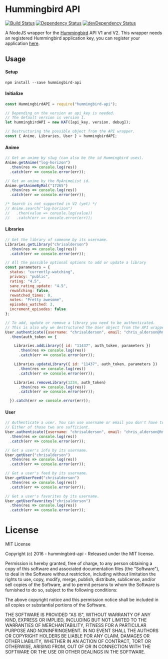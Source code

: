 # Hummingbird API

[![Build Status](https://travis-ci.org/ChrisAlderson/hummingbird-api.svg?branch=master)]()
[![Dependency Status](https://david-dm.org/ChrisAlderson/hummingbird-api.svg)](https://david-dm.org/ChrisAlderson/hummingbird-api)
[![devDependency Status](https://david-dm.org/ChrisAlderson/hummingbird-api/dev-status.svg)](https://david-dm.org/ChrisAlderson/hummingbird-api#info=devDependencies)

A NodeJS wrapper for the [Hummingbird](https://github.com/hummingbird-me/hummingbird) API V1 and V2. This wrapper needs an registered Hummingbird application key, you can register your application [here](https://hummingbird.me/apps/mine).

## Usage

#### Setup
```
npm install --save hummingbird-api
```

#### Initialize
```js
const HummingbirdAPI = require("hummingbird-api");

// Depending on the version an api_key is needed.
// The default version is version 1.
let hummingbirdAPI = new KAT([api_key, version, debug]);

// Destructuring the possible object from the API wrapper.
const { Anime, Libraries, User } = hummingbirdAPI;
```

#### Anime
```js
// Get an anime by slug (can also be the id Hummingbird uses).
Anime.getAnime("log-horizon")
  .then(res => console.log(res))
  .catch(err => console.error(err));

// Get an anime by the MyAnimeList id.
Anime.getAnimeByMal("17265")
  .then(res => console.log(res))
  .catch(err => console.error(err));

/* Search is not supported in V2 (yet) */
// Anime.search("log-horizon")
//   .then(value => console.log(value))
//   .catch(err => console.error(err));
```

#### Libraries
```js
// Get the library of someone by its username.
Libraries.getLibrary("chrisalderson")
  .then(res => console.log(res))
  .catch(err => console.error(err));

// All the possible optional options to add or update a library
const parameters = {
  status: "currently-watching",
  privacy: "public",
  rating: "4.5",
  sane_rating_update: "4.5",
  rewatching: false,
  rewatched_times: 0,
  notes: "Pretty awesome",
  episodes_watched: 3,
  increment_episodes: false
};

// To add, update or remove a library you need to be authenticated.
// This is also why we destructured the User object from the API wrapper.
User.authenticate({username: "chrisalderson", email: "chris_alderson@hmamail.com", password: "supersecret"})
  .then(auth_token => {

    Libraries.addLibrary({ id: "11437", auth_token, parameters })
      .then(res => console.log(res))
      .catch(err => console.error(err));

    Libraries.updateLibrary({ id: "11437", auth_token, parameters })
      .then(res => console.log(res))
      .catch(err => console.error(err));

    Libraries.removeLibrary(1234, auth_token)
      .then(res => console.log(res))
      .catch(err => console.error(err));

  }).catch(err => console.error(err));
```

#### User
```js
// Authenticate a user. You can use username or email you don't have to fill in both.
// Either of those two are sufficient.
User.authenticate({username: "chrisalderson", email: "chris_alderson@hmamail.com", password: "supersecret"})
  .then(res => console.log(res))
  .catch(err => console.error(err));

// Get a user's info by its username.
User.getUser("chrisalderson")
  .then(res => console.log(res))
  .catch(err => console.error(err));

// Get a user's feed by its username.
User.getUserFeed("chrisalderson")
  .then(res => console.log(res))
  .catch(err => console.error(err));

// Get a user's favorites by its username.
User.getUserFavorites("chrisalderson")
  .then(res => console.log(res))
  .catch(err => console.error(err));
```

# License

MIT License

Copyright (c) 2016 - hummingbird-api - Released under the MIT license.

Permission is hereby granted, free of charge, to any person obtaining a copy
of this software and associated documentation files (the "Software"), to deal
in the Software without restriction, including without limitation the rights
to use, copy, modify, merge, publish, distribute, sublicense, and/or sell
copies of the Software, and to permit persons to whom the Software is
furnished to do so, subject to the following conditions:

The above copyright notice and this permission notice shall be included in all
copies or substantial portions of the Software.

THE SOFTWARE IS PROVIDED "AS IS", WITHOUT WARRANTY OF ANY KIND, EXPRESS OR
IMPLIED, INCLUDING BUT NOT LIMITED TO THE WARRANTIES OF MERCHANTABILITY,
FITNESS FOR A PARTICULAR PURPOSE AND NONINFRINGEMENT. IN NO EVENT SHALL THE
AUTHORS OR COPYRIGHT HOLDERS BE LIABLE FOR ANY CLAIM, DAMAGES OR OTHER
LIABILITY, WHETHER IN AN ACTION OF CONTRACT, TORT OR OTHERWISE, ARISING FROM,
OUT OF OR IN CONNECTION WITH THE SOFTWARE OR THE USE OR OTHER DEALINGS IN THE
SOFTWARE.

